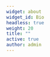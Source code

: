 ```yaml
---
widget: about
widget_id: Bio
headless: true
weight: 20
title: ""
active: true
author: admin
---
```

